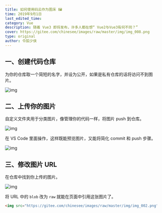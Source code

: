 ```yaml
---
title: 如何使用码云作为图床 🖼️
time: 2019年9月1日
last_edited_time: 
category: Vue
description: 随着 Vue3 即将发布，许多人都在想“ Vue2与Vue3有何不同？”
cover: https://gitee.com/chinesee/images/raw/master/img/img_008.png
type: original
author: 令狐少侠
---
```



## 一、创建代码仓库
为你的仓库取一个简短的名字，并设为公开，如果是私有仓库的话将访问不到图片。

![img](https://gitee.com/chinesee/images/raw/master/img/img_001.png)

## 二、上传你的图片
自定义文件夹用于分类图片，像管理你的代码一样，将图片 push 到仓库。

![img](https://gitee.com/chinesee/images/raw/master/img/img_008.png)

在 VS Code 里面操作，这样既能预览图片，又能将简化 commit 和 push 步骤。

![img](https://gitee.com/chinesee/images/raw/master/img/img_009.png)


## 三、修改图片 URL
在仓库中找到你上传的图片。

![img](https://gitee.com/chinesee/images/raw/master/img/img_010.png)

将 URL 中的 `blob` 改为 `raw` 就能在页面中引用这张图片了。

```html
<img src="https://gitee.com/chinesee/images/raw/master/img/img_002.png" >
```